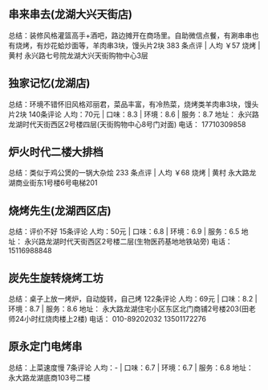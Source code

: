 
##  串来串去(龙湖大兴天街店)
总结：装修风格灌篮高手+酒吧，路边摊开在商场里。自助微信点餐，有涮串串也有烧烤，有炒花蛤炒面等，羊肉串3块，馒头片2块
 383 条点评 | 人均 ￥57
烧烤 | 黄村 永兴路七号院龙湖大兴天街购物中心3层

##  独家记忆(龙湖店)
总结：环境不错怀旧风格邓丽君，菜品丰富，有冷热菜，烧烤类羊肉串3块，馒头片2块
 140条评论 人均：70元 | 口味：8.3 | 环境：8.6 | 服务：8.7
地址： 永兴路龙湖时代天街西区2号楼四层(天街购物中心8号门对面)
电话： 17710309858

## 炉火时代二楼大排档
总结：类似于鸡公煲的一锅大杂烩
 233 条点评 | 人均 ￥68
烧烤 | 黄村 永大路龙湖商业街东1号楼6号电梯201

## 烧烤先生(龙湖西区店)
总结：评价不好
 15条评论 人均：50元 | 口味：6.8 | 环境：6.9 | 服务：6.5
地址： 永兴路龙湖时代天街西区2号楼二层(生物医药基地地铁站旁)
电话： 15116988848

## 炭先生旋转烧烤工坊
总结：桌子上放一烤炉，自动旋转，自己烤
 122条评论 人均：69元 | 口味：8.2 | 环境：8.7 | 服务：8.6
地址： 永大路龙湖住宅小区东区北门商铺2号楼203(田老师24小时红烧肉楼上2楼)
电话： 010-89202032 13501172276

## 原永定门电烤串
总结：上菜速度慢
 7条评论 人均：- | 口味：6.7 | 环境：6.7 | 服务：6.8
地址： 永大路龙湖底商103号二楼
